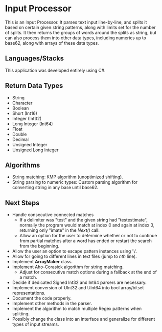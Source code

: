# Input Processor
This is an Input Processor. It parses text input line-by-line, 
and splits it based on certain given string patterns, along with
limits set for the number of splits. It then returns the groups of words
around the splits as string, but can also process them into other data
types, including numerics up to base62, along with arrays of these data 
types.
## Languages/Stacks
This application was developed entirely using C#.
## Return Data Types
- String
- Character
- Boolean
- Short (Int16)
- Integer (Int32)
- Long Integer (Int64)
- Float
- Double
- Decimal
- Unsigned Integer
- Unsigned Long Integer
## Algorithms
- String matching: KMP algorithm (unoptimized shifting).
- String parsing to numeric types: Custom parsing algorithm for converting
string in any base until base62.
## Next Steps
- Handle consecutive connected matches
  - If a delimiter was "test" and the given string had "testestimate",
  normally the program would match at index 0 and again at index 3,
    returning only "imate" in the *Next()* call.
  - Allow an option for the user to determine whether or not to continue
  from partial matches after a word has ended or restart the search from
    the beginning.
- Allow the user an option to escape pattern instances using '\\'.
- Allow for going to different lines in text files (jump to *nth* line).
- Implement **ArrayMaker** class.
- Implement Aho-Corasick algorithm for string matching.
  - Adjust for consecutive match options during a fallback at the end
  of a match.
- Decide if dedicated Signed Int32 and Int64 parsers are necessary.
- Implement conversion of UInt32 and UInt64 into bool 
  array/bitset representations.
- Document the code properly.
- Implement other methods in the parser.
- Implement the algorithm to match multiple Regex patterns when splitting.
- Possibly change the class into an interface and generalize for
different types of input streams.
